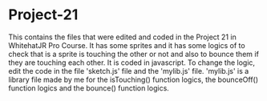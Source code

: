 # Project-21
This contains the files that were edited and coded in the Project 21 in WhitehatJR Pro Course. It has some sprites and it has some logics of to check that is a sprite is touching the other or not and also to bounce them if they are touching each other. It is coded in javascript. To change the logic, edit the code in the file 'sketch.js' file and the 'mylib.js' file. 'mylib.js' is a library file made by me for the isTouching() function logics, the bounceOff() function logics and the bounce() function logics.
